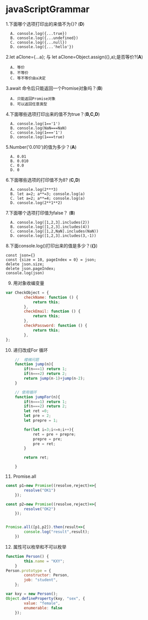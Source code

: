 # javaScriptGrammar


1.下面哪个选项打印出的来值不为{}? (**D**)
```
  A. console.log({...true})
  B. console.log({...undefined})
  C. console.log({...null})
  D. console.log({...'hello'})
```
2.let aClone={...a}; 与 let aClone=Object.assign({},a);是否等价?(**A**)
``` 
  A. 等价
  B. 不等价
  C. 等不等价由a决定
```
3.await 命令后只能返回一个Promise对象吗？(**B**)
```
  A. 只能返回Promise对象
  B. 可以返回任意类型
```
4.下面哪些选项打印出来的值不为true？(**B,C,D**)
```
  A. console.log(1=='1')
  B. console.log(NaN===NaN)
  C. console.log(1==='1')
  D. console.log(1===true)
```
5.Number('0.010')的值为多少？(**A**)
```
  A. 0.01
  B. 0.010
  C. 0.0
  D. 0
```
6.下面哪些选项的打印值不为8? (**C,D**)
```
  A. console.log(2***3)
  B. let a=2; a**=3; console.log(a)
  C. let a=2; a**=4; console.log(a)
  D. console.log(2**1**2)
```

7.下面哪个选项打印值为false？ (**B**)
```
  A. console.log([1,2,3].includes(2))
  B. console.log([1,2,3].includes(4))
  C. console.log([1,2,NaN].includes(NaN))
  D. console.log([1,2,3].includes(3,-1))
```
8.下面console.log()打印出来的值是多少？(**{}**)
```
const json={}
const {size = 10, pageIndex = 0} = json;
delete json.size;
delete json.pageIndex;
console.log(json)
```
9. 用对象收编变量
```js
var CheckObject = {
        checkName: function () {
            return this;
        },
        checkEmail: function () {
            return this;
        },
        checkPassword: function () {
            return this;
        },
};

```
10. 递归改成For 循环
```js
    //  楼梯问题
    function jump(n){
        if(n===1) return 1;
        if(n===2) return 2;
        return jump(n-1)+jump(n-2);
    }

    // 使用循环
    function jumpFor(n){
        if(n===1) return 1;
        if(n===2) return 2;
        let ret =0;
        let pre = 2;
        let prepre = 1;

        for(let i=3;i<=n;i++){
            ret = pre + prepre;
            prepre = pre;
            pre = ret;
        }

        return ret;

    }

```
11. Promise.all
```js
const p1=new Promise((resolve,reject)=>{
        resolve("OK1")
    });

const p2=new Promise((resolve,reject)=>{
        resolve("OK2")
    });


Promise.all([p1,p2]).then(result=>{
        console.log("result",result);
    })
```
12. 属性可以枚举和不可以枚举
```js
function Person() {
        this.name = "KXY";
    }
Person.prototype = {
        constructor: Person,
        job: "student",
    };

var kxy = new Person();
Object.defineProperty(kxy, "sex", {
        value: "female",
        enumerable: false
    });
```
